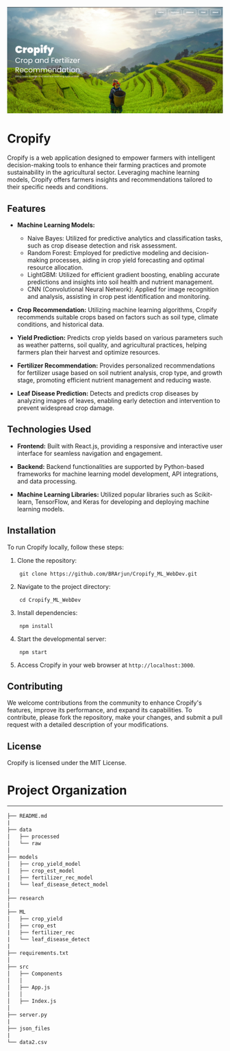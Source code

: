 <img src="templates/Screenshot 2024-04-07 151553.png">



# Cropify

Cropify is a web application designed to empower farmers with intelligent decision-making tools to enhance their farming practices and promote sustainability in the agricultural sector. Leveraging machine learning models, Cropify offers farmers insights and recommendations tailored to their specific needs and conditions.

## Features

- **Machine Learning Models:**
  - Naive Bayes: Utilized for predictive analytics and classification tasks, such as crop disease detection and risk assessment.
  - Random Forest: Employed for predictive modeling and decision-making processes, aiding in crop yield forecasting and optimal resource allocation.
  - LightGBM: Utilized for efficient gradient boosting, enabling accurate predictions and insights into soil health and nutrient management.
  - CNN (Convolutional Neural Network): Applied for image recognition and analysis, assisting in crop pest identification and monitoring.

- **Crop Recommendation:** Utilizing machine learning algorithms, Cropify recommends suitable crops based on factors such as soil type, climate conditions, and historical data.

- **Yield Prediction:** Predicts crop yields based on various parameters such as weather patterns, soil quality, and agricultural practices, helping farmers plan their harvest and optimize resources.

- **Fertilizer Recommendation:** Provides personalized recommendations for fertilizer usage based on soil nutrient analysis, crop type, and growth stage, promoting efficient nutrient management and reducing waste.

- **Leaf Disease Prediction:** Detects and predicts crop diseases by analyzing images of leaves, enabling early detection and intervention to prevent widespread crop damage.

## Technologies Used

- **Frontend:** Built with React.js, providing a responsive and interactive user interface for seamless navigation and engagement.

- **Backend:** Backend functionalities are supported by Python-based frameworks for machine learning model development, API integrations, and data processing.

- **Machine Learning Libraries:** Utilized popular libraries such as Scikit-learn, TensorFlow, and Keras for developing and deploying machine learning models.

## Installation

To run Cropify locally, follow these steps:

1. Clone the repository:

```
    git clone https://github.com/BRArjun/Cropify_ML_WebDev.git
```

2. Navigate to the project directory:

```
    cd Cropify_ML_WebDev
```

3. Install dependencies:

```
    npm install
```

4. Start the developmental server:

```
    npm start
```

5. Access Cropify in your web browser at `http://localhost:3000`.

## Contributing

We welcome contributions from the community to enhance Cropify's features, improve its performance, and expand its capabilities. To contribute, please fork the repository, make your changes, and submit a pull request with a detailed description of your modifications.

## License

Cropify is licensed under the MIT License.


# Project Organization
------------

    ├── README.md        
    |          
    ├── data
    │   ├── processed      
    │   └── raw            
    │
    ├── models   
    │   ├── crop_yield_model      
    │   ├── crop_est_model
    |   ├── fertilizer_rec_model
    |   └── leaf_disease_detect_model
    │
    ├── research          
    │
    ├── ML           
    │   ├── crop_yield        
    │   ├── crop_est
    |   ├── fertilizer_rec
    |   └── leaf_disease_detect
    |
    ├── requirements.txt   
    │
    ├── src                
    │   ├── Components                
    │   │
    │   ├── App.js           
    │   │    
    │   ├── Index.js       
    │
    ├── server.py
    |
    ├── json_files
    |
    └── data2.csv
